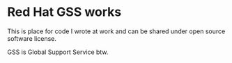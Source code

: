 # Red Hat GSS works

This is place for code I wrote at work and can be shared under open source software license.

GSS is Global Support Service btw.
